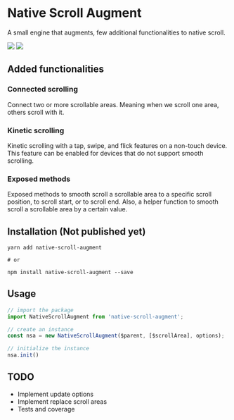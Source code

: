 # Native Scroll Augment
A small engine that augments, few additional functionalities to native scroll.

<a href="https://codeclimate.com/github/iamvijaydev/native-scroll-augment/maintainability"><img src="https://api.codeclimate.com/v1/badges/a2cc06280bab4be9d957/maintainability" /></a> <a href="https://codeclimate.com/github/iamvijaydev/native-scroll-augment/test_coverage"><img src="https://api.codeclimate.com/v1/badges/a2cc06280bab4be9d957/test_coverage" /></a>

## Added functionalities
### Connected scrolling
Connect two or more scrollable areas. Meaning when we scroll one area, others scroll with it.

### Kinetic scrolling
Kinetic scrolling with a tap, swipe, and flick features on a non-touch device. This feature can be enabled for devices that do not support smooth scrolling.

### Exposed methods
Exposed methods to smooth scroll a scrollable area to a specific scroll position, to scroll start, or to scroll end. Also, a helper function to smooth scroll a scrollable area by a certain value.

## Installation (Not published yet)
```shell
yarn add native-scroll-augment

# or 

npm install native-scroll-augment --save
```
## Usage
```javascript
// import the package
import NativeScrollAugment from 'native-scroll-augment';

// create an instance
const nsa = new NativeScrollAugment($parent, [$scrollArea], options);

// initialize the instance
nsa.init()
```

## TODO
* Implement update options
* Implement replace scroll areas
* Tests and coverage
